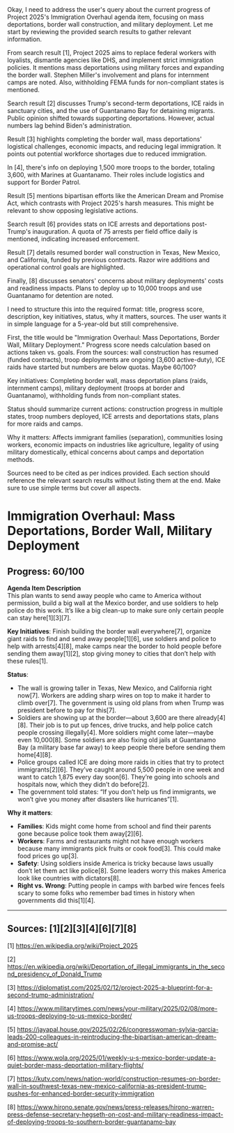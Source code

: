 <think>
Okay, I need to address the user's query about the current progress of Project 2025's Immigration Overhaul agenda item, focusing on mass deportations, border wall construction, and military deployment. Let me start by reviewing the provided search results to gather relevant information.

From search result [1], Project 2025 aims to replace federal workers with loyalists, dismantle agencies like DHS, and implement strict immigration policies. It mentions mass deportations using military forces and expanding the border wall. Stephen Miller's involvement and plans for internment camps are noted. Also, withholding FEMA funds for non-compliant states is mentioned.

Search result [2] discusses Trump's second-term deportations, ICE raids in sanctuary cities, and the use of Guantanamo Bay for detaining migrants. Public opinion shifted towards supporting deportations. However, actual numbers lag behind Biden's administration.

Result [3] highlights completing the border wall, mass deportations' logistical challenges, economic impacts, and reducing legal immigration. It points out potential workforce shortages due to reduced immigration.

In [4], there's info on deploying 1,500 more troops to the border, totaling 3,600, with Marines at Guantanamo. Their roles include logistics and support for Border Patrol.

Result [5] mentions bipartisan efforts like the American Dream and Promise Act, which contrasts with Project 2025's harsh measures. This might be relevant to show opposing legislative actions.

Search result [6] provides stats on ICE arrests and deportations post-Trump's inauguration. A quota of 75 arrests per field office daily is mentioned, indicating increased enforcement.

Result [7] details resumed border wall construction in Texas, New Mexico, and California, funded by previous contracts. Razor wire additions and operational control goals are highlighted.

Finally, [8] discusses senators' concerns about military deployments' costs and readiness impacts. Plans to deploy up to 10,000 troops and use Guantanamo for detention are noted.

I need to structure this into the required format: title, progress score, description, key initiatives, status, why it matters, sources. The user wants it in simple language for a 5-year-old but still comprehensive.

First, the title would be "Immigration Overhaul: Mass Deportations, Border Wall, Military Deployment." Progress score needs calculation based on actions taken vs. goals. From the sources: wall construction has resumed (funded contracts), troop deployments are ongoing (3,600 active-duty), ICE raids have started but numbers are below quotas. Maybe 60/100?

Key initiatives: Completing border wall, mass deportation plans (raids, internment camps), military deployment (troops at border and Guantanamo), withholding funds from non-compliant states.

Status should summarize current actions: construction progress in multiple states, troop numbers deployed, ICE arrests and deportations stats, plans for more raids and camps.

Why it matters: Affects immigrant families (separation), communities losing workers, economic impacts on industries like agriculture, legality of using military domestically, ethical concerns about camps and deportation methods.

Sources need to be cited as per indices provided. Each section should reference the relevant search results without listing them at the end. Make sure to use simple terms but cover all aspects.
</think>

# Immigration Overhaul: Mass Deportations, Border Wall, Military Deployment  
**Progress**: 60/100  
---  
**Agenda Item Description**  
This plan wants to send away people who came to America without permission, build a big wall at the Mexico border, and use soldiers to help police do this work. It’s like a big clean-up to make sure only certain people can stay here[1][3][7].  

**Key Initiatives**: Finish building the border wall everywhere[7], organize giant raids to find and send away people[1][6], use soldiers and police to help with arrests[4][8], make camps near the border to hold people before sending them away[1][2], stop giving money to cities that don’t help with these rules[1].  

**Status**:  
- The wall is growing taller in Texas, New Mexico, and California right now[7]. Workers are adding sharp wires on top to make it harder to climb over[7]. The government is using old plans from when Trump was president before to pay for this[7].  
- Soldiers are showing up at the border—about 3,600 are there already[4][8]. Their job is to put up fences, drive trucks, and help police catch people crossing illegally[4]. More soldiers might come later—maybe even 10,000[8]. Some soldiers are also fixing old jails at Guantanamo Bay (a military base far away) to keep people there before sending them home[4][8].  
- Police groups called ICE are doing more raids in cities that try to protect immigrants[2][6]. They’ve caught around 5,500 people in one week and want to catch 1,875 every day soon[6]. They’re going into schools and hospitals now, which they didn’t do before[2].  
- The government told states: “If you don’t help us find immigrants, we won’t give you money after disasters like hurricanes”[1].  

**Why it matters**:  
- **Families**: Kids might come home from school and find their parents gone because police took them away[2][6].  
- **Workers**: Farms and restaurants might not have enough workers because many immigrants pick fruits or cook food[3]. This could make food prices go up[3].  
- **Safety**: Using soldiers inside America is tricky because laws usually don’t let them act like police[8]. Some leaders worry this makes America look like countries with dictators[8].  
- **Right vs. Wrong**: Putting people in camps with barbed wire fences feels scary to some folks who remember bad times in history when governments did this[1][4].  

---  
**Sources**: [1][2][3][4][6][7][8]
---
[1] https://en.wikipedia.org/wiki/Project_2025

[2] https://en.wikipedia.org/wiki/Deportation_of_illegal_immigrants_in_the_second_presidency_of_Donald_Trump

[3] https://diplomatist.com/2025/02/12/project-2025-a-blueprint-for-a-second-trump-administration/

[4] https://www.militarytimes.com/news/your-military/2025/02/08/more-us-troops-deploying-to-us-mexico-border/

[5] https://jayapal.house.gov/2025/02/26/congresswoman-sylvia-garcia-leads-200-colleagues-in-reintroducing-the-bipartisan-american-dream-and-promise-act/

[6] https://www.wola.org/2025/01/weekly-u-s-mexico-border-update-a-quiet-border-mass-deportation-military-flights/

[7] https://kutv.com/news/nation-world/construction-resumes-on-border-wall-in-southwest-texas-new-mexico-california-as-president-trump-pushes-for-enhanced-border-security-immigration

[8] https://www.hirono.senate.gov/news/press-releases/hirono-warren-press-defense-secretary-hegseth-on-cost-and-military-readiness-impact-of-deploying-troops-to-southern-border-guantanamo-bay
